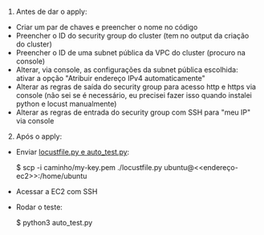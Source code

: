 1) Antes de dar o apply:
- Criar um par de chaves e preencher o nome no código
- Preencher o ID do security group do cluster (tem no output da criação do cluster)
- Preencher o ID de uma subnet pública da VPC do cluster (procuro na console)
- Alterar, via console, as configurações da subnet pública escolhida: ativar a opção "Atribuir endereço IPv4 automaticamente"
- Alterar as regras de saída do security group para acesso http e https via console (não sei se é necessário, eu precisei fazer isso quando instalei python e locust manualmente)
- Alterar as regras de entrada do security group com SSH para "meu IP" via console

2) Após o apply:
- Enviar [locustfile.py e auto_test.py](https://github.com/camilamedeir0s/tests-locust-sw):

  $ scp -i caminho/my-key.pem ./locustfile.py ubuntu@<<endereço-ec2>>:/home/ubuntu

- Acessar a EC2 com SSH
- Rodar o teste:

  $ python3 auto_test.py
